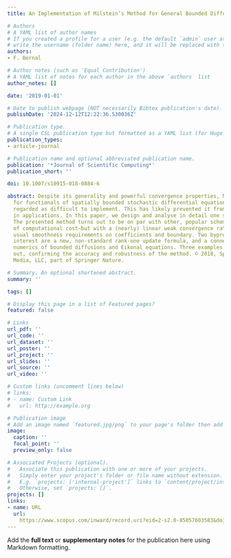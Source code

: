 ```yaml
---
title: An Implementation of Milstein’s Method for General Bounded Diffusions

# Authors
# A YAML list of author names
# If you created a profile for a user (e.g. the default `admin` user at `content/authors/admin/`), 
# write the username (folder name) here, and it will be replaced with their full name and linked to their profile.
authors:
- F. Bernal

# Author notes (such as 'Equal Contribution')
# A YAML list of notes for each author in the above `authors` list
author_notes: []

date: '2019-01-01'

# Date to publish webpage (NOT necessarily Bibtex publication's date).
publishDate: '2024-12-12T12:22:36.530036Z'

# Publication type.
# A single CSL publication type but formatted as a YAML list (for Hugo requirements).
publication_types:
- article-journal

# Publication name and optional abbreviated publication name.
publication: '*Journal of Scientific Computing*'
publication_short: ''

doi: 10.1007/s10915-018-0884-6

abstract: Despite its generality and powerful convergence properties, Milstein’s method
  for functionals of spatially bounded stochastic differential equations is widely
  regarded as difficult to implement. This has likely prevented it from being utilised
  in applications. In this paper, we design and analyse in detail one such implementation.
  The presented method turns out to be on par with other, popular schemes in terms
  of computational cost—but with a (nearly) linear weak convergence rate under the
  usual smoothness requirements on coefficients and boundary. Two byproducts of theoretical
  interest are a new, non-standard rank-one update formula, and a connection between
  numerics of bounded diffusions and Eikonal equations. Three examples are worked
  out, confirming the accuracy and robustness of the method. © 2018, Springer Science+Business
  Media, LLC, part of Springer Nature.

# Summary. An optional shortened abstract.
summary: ''

tags: []

# Display this page in a list of Featured pages?
featured: false

# Links
url_pdf: ''
url_code: ''
url_dataset: ''
url_poster: ''
url_project: ''
url_slides: ''
url_source: ''
url_video: ''

# Custom links (uncomment lines below)
# links:
# - name: Custom Link
#   url: http://example.org

# Publication image
# Add an image named `featured.jpg/png` to your page's folder then add a caption below.
image:
  caption: ''
  focal_point: ''
  preview_only: false

# Associated Projects (optional).
#   Associate this publication with one or more of your projects.
#   Simply enter your project's folder or file name without extension.
#   E.g. `projects: ['internal-project']` links to `content/project/internal-project/index.md`.
#   Otherwise, set `projects: []`.
projects: []
links:
- name: URL
  url: 
    https://www.scopus.com/inward/record.uri?eid=2-s2.0-85057603583&doi=10.1007%2fs10915-018-0884-6&partnerID=40&md5=6747a24f0de3381d96f5ff4e9e2b8a37
---
```


Add the **full text** or **supplementary notes** for the publication here using Markdown formatting.
